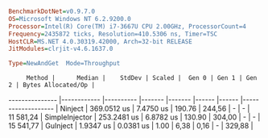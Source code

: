 ```ini

BenchmarkDotNet=v0.9.7.0
OS=Microsoft Windows NT 6.2.9200.0
Processor=Intel(R) Core(TM) i7-3667U CPU 2.00GHz, ProcessorCount=4
Frequency=2435872 ticks, Resolution=410.5306 ns, Timer=TSC
HostCLR=MS.NET 4.0.30319.42000, Arch=32-bit RELEASE
JitModules=clrjit-v4.6.1637.0

Type=NewAndGet  Mode=Throughput  

```
         Method |      Median |    StdDev | Scaled |  Gen 0 | Gen 1 | Gen 2 | Bytes Allocated/Op |
--------------- |------------ |---------- |------- |------- |------ |------ |------------------- |
        Ninject | 369.0512 us | 7.4750 us | 190.76 | 244,56 |     - |     - |          11 581,24 |
 SimpleInjector | 253.2481 us | 6.8782 us | 130.90 | 304,00 |     - |     - |          15 541,77 |
       GuInject |   1.9347 us | 0.0381 us |   1.00 |   6,38 |  0,16 |     - |             329,88 |
